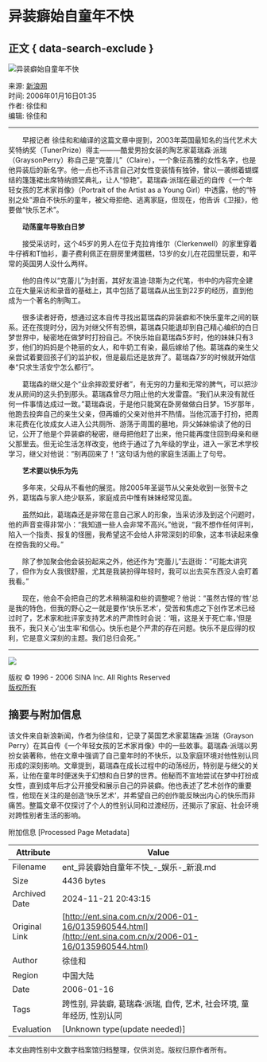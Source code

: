 # 异装癖始自童年不快

## 正文 { data-search-exclude }


![异装癖始自童年不快](http://image2.sina.com.cn/ent/images/c.gif)

来源: [新浪网](http://ent.sina.com.cn)  
时间: 2006年01月16日01:35  
作者: 徐佳和  
编辑: 徐佳和

---

　　早报记者 徐佳和和编译的这篇文章中提到，2003年英国最知名的当代艺术大奖特纳奖（TunerPrize）得主———酷爱男扮女装的陶艺家葛瑞森·派瑞（GraysonPerry）称自己是“克蕾儿”（Claire），一个象征高雅的女性名字，也是他异装后的新名字。他一点也不讳言自己对女性变装情有独钟，曾以一袭绑着蝴蝶结的篷篷裙出席特纳颁奖典礼，让人“惊艳”。葛瑞森·派瑞在最近的自传《一个年轻女孩的艺术家肖像》（Portrait of the Artist as a Young Girl）中透露，他的“特别之处”源自不快乐的童年，被父母拒绝、逃离家庭，但现在，他告诉《卫报》，他要做“快乐艺术”。

　　**动荡童年导致白日梦**

　　接受采访时，这个45岁的男人在位于克拉肯维尔（Clerkenwell）的家里穿着牛仔裤和T恤衫，妻子费利佩正在厨房里烤蛋糕，13岁的女儿在花园里玩耍，和平常的英国男人没什么两样。

　　他的自传以“克蕾儿”为封面，其好友温迪·琼斯为之代笔，书中的内容完全建立在大量采访和录音的基础上，其中包括了葛瑞森从出生到22岁的经历，直到他成为一个著名的制陶工。

　　很多读者好奇，想通过这本自传寻找出葛瑞森的异装癖和不快乐童年之间的联系。还在孩提时分，因为对继父怀有恐惧，葛瑞森只能退却到自己精心编织的白日梦世界中，秘密地在做梦时打扮自己。不快乐始自葛瑞森5岁时，他的妹妹只有3岁，他们的妈妈是个艳丽的女人，和牛奶工有染，最后嫁给了他。葛瑞森的亲生父亲尝试着要回孩子们的监护权，但是最后还是放弃了。葛瑞森7岁的时候就开始信奉“只求生活安宁怎么都行”。

　　葛瑞森的继父是个“业余摔跤爱好者”，有无穷的力量和无常的脾气，可以把沙发从房间的这头扔到那头。葛瑞森曾尽力阻止他的大发雷霆。“我们从来没有就任何一件事情达成过一致。”葛瑞森说，于是他只能窝在卧房做做白日梦。15岁那年，他跑去投奔自己的亲生父亲，但再婚的父亲对他并不热情。当他沉湎于打扮，把周末花费在化妆成女人进入公共厕所、游荡于周围的墓地，异父姊妹偷读了他的日记，公开了他是个异装癖的秘密，继母把他赶了出来，他只能再度住回到母亲和继父那里去。但无论生活怎样改变，他终于通过了九年级的学业，进入一家艺术学校学习，继父对他说：“别再回来了！”这句话为他的家庭生活画上了句号。

　　**艺术要以快乐为先**

　　多年来，父母从不看他的展览。除2005年圣诞节从父亲处收到一张贺卡之外，葛瑞森与家人绝少联系，家庭成员中惟有妹妹经常见面。

　　虽然如此，葛瑞森还是非常在意自己家人的形象，当采访涉及到这个问题时，他的声音变得非常小：“我知道一些人会非常不高兴。”他说，“我不想作任何评判，陷入一个指责、报复的怪圈，我希望这不会给人非常深刻的印象，这本书读起来像在控告我的父母。”

　　除了参加聚会他会装扮起来之外，他还作为“克蕾儿”去逛街：“可能太讲究了，但作为女人我很舒服，尤其是我装扮得年轻时，我可以出去买东西没人会盯着我看。”

　　现在，他会不会把自己的艺术稍稍温和些的调整呢？他说：“虽然古怪的‘性’总是我的特色，但我的野心之一就是要作‘快乐艺术’，受苦和焦虑之下创作艺术已经过时了，艺术家和批评家支持艺术的严肃性时会说：‘哦，这是关于死亡率，’但是我不，我只关心‘出生率’和信心。快乐也是个严肃的存在问题。快乐不是应得的权利，它是意义深刻的主题。我们总归会死。”

---

![](http://image2.sina.com.cn/ent/images/c.gif)

版权 © 1996 - 2006 SINA Inc. All Rights Reserved  
[版权所有](http://home.sina.com.cn/intro/copyright.shtml)

## 摘要与附加信息

<!-- tcd_abstract -->
该文件来自新浪新闻，作者为徐佳和，记录了英国艺术家葛瑞森·派瑞（Grayson Perry）在其自传《一个年轻女孩的艺术家肖像》中的一些故事。葛瑞森·派瑞以男扮女装著称，他在文章中强调了自己童年时的不快乐，以及家庭环境对他性别认同形成的深刻影响。文章提到，葛瑞森在成长过程中的动荡经历，特别是与继父的关系，让他在童年时便迷失于幻想和白日梦的世界。他秘而不宣地尝试在梦中打扮成女性，直到成年后才公开接受和展示自己的异装癖。他也表述了艺术创作的重要性，他现在关注的是创造‘快乐艺术’，并希望自己的创作能反映出内心的快乐而非痛苦。整篇文章不仅探讨了个人的性别认同和过渡经历，还揭示了家庭、社会环境对跨性别者生活的影响。
<!-- tcd_abstract_end -->

附加信息 [Processed Page Metadata]

| Attribute       | Value                                  |
|-----------------|----------------------------------------|
| Filename        | ent_异装癖始自童年不快_-_娱乐-_新浪.md                             |
| Size            | 4436 bytes                           |
| Archived Date   | 2024-11-21 20:43:15                             |
| Original Link   | [http://ent.sina.com.cn/x/2006-01-16/0135960544.html](http://ent.sina.com.cn/x/2006-01-16/0135960544.html)                       |
| Author          | 徐佳和                               |
| Region          | 中国大陆                               |
| Date            | 2006-01-16                                 |
| Tags            | 跨性别, 异装癖, 葛瑞森·派瑞, 自传, 艺术, 社会环境, 童年经历, 性别认同                                 |
| Evaluation            | [Unknown type(update needed)]                                 |
<!-- tcd_table_end -->

本文由跨性别中文数字档案馆归档整理，仅供浏览。版权归原作者所有。
